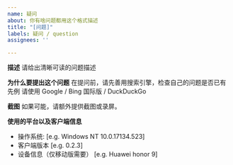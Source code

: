 ```yaml
---
name: 疑问
about: 你有啥问题都用这个格式描述
title: "[问题]"
labels: 疑问 / question
assignees: ''

---
```


**描述**
请给出清晰可读的问题描述

**为什么要提出这个问题**
在提问前，请先善用搜索引擎，检查自己的问题是否已有先例
请使用 Google / Bing 国际版 / DuckDuckGo

**截图**
如果可能，请额外提供截图或录屏。

**使用的平台以及客户端信息**
 - 操作系统: [e.g. Windows NT 10.0.17134.523]
 - 客户端版本 [e.g. 0.2.3]
 - 设备信息（仅移动版需要） [e.g. Huawei honor 9]
